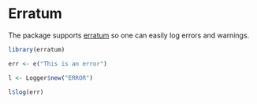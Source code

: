 # Erratum

The package supports [erratum](https://erratum.opifex.org) so one can easily log errors and warnings.

```r
library(erratum)

err <- e("This is an error")

l <- Logger$new("ERROR")

l$log(err)
```
